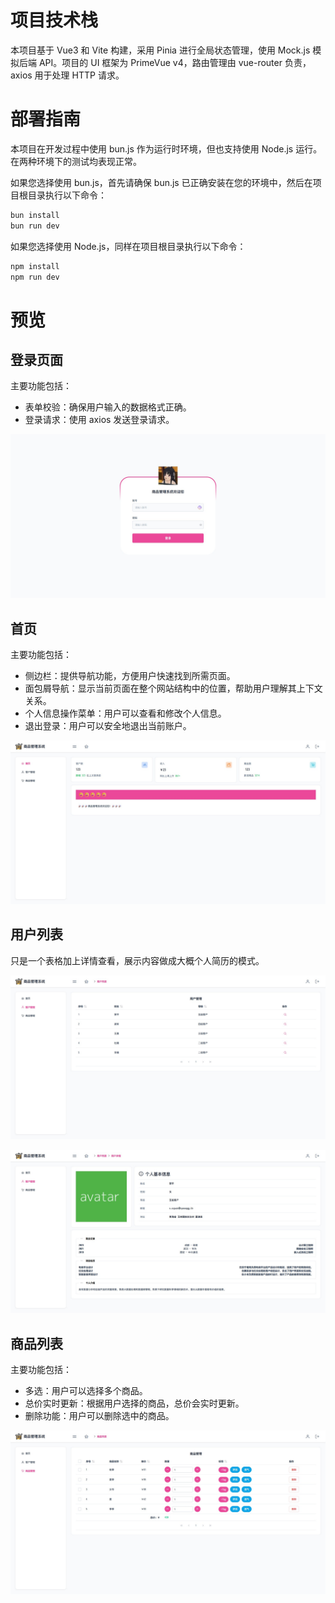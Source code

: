 # 项目技术栈

本项目基于 Vue3 和 Vite 构建，采用 Pinia 进行全局状态管理，使用 Mock.js 模拟后端 API。项目的 UI 框架为 PrimeVue v4，路由管理由 vue-router 负责，axios 用于处理 HTTP 请求。

# 部署指南

本项目在开发过程中使用 bun.js 作为运行时环境，但也支持使用 Node.js 运行。在两种环境下的测试均表现正常。

如果您选择使用 bun.js，首先请确保 bun.js 已正确安装在您的环境中，然后在项目根目录执行以下命令：

```bash
bun install
bun run dev
```

如果您选择使用 Node.js，同样在项目根目录执行以下命令：

```bash
npm install
npm run dev
```

# 预览

## 登录页面

主要功能包括：

-   表单校验：确保用户输入的数据格式正确。
-   登录请求：使用 axios 发送登录请求。

![index](./preview/login.jpg)

## 首页

主要功能包括：

-   侧边栏：提供导航功能，方便用户快速找到所需页面。
-   面包屑导航：显示当前页面在整个网站结构中的位置，帮助用户理解其上下文关系。
-   个人信息操作菜单：用户可以查看和修改个人信息。
-   退出登录：用户可以安全地退出当前账户。

![dashboard](./preview/dashboard.jpg)

## 用户列表

只是一个表格加上详情查看，展示内容做成大概个人简历的模式。

![userList](./preview/userList.jpg)

![userDetail](./preview/userDetail.jpg)

## 商品列表

主要功能包括：

-   多选：用户可以选择多个商品。
-   总价实时更新：根据用户选择的商品，总价会实时更新。
-   删除功能：用户可以删除选中的商品。

![goodsList](./preview/goodsList.jpg)
